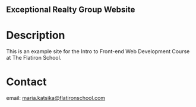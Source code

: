 Exceptional Realty Group Website
---

# Description

This is an example site for the Intro to Front-end Web Development Course at The Flatiron School. 

# Contact

email: maria.katsika@flatironschool.com